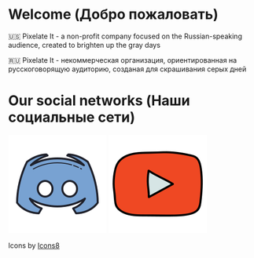 # Welcome (Добро пожаловать)
🇺🇸 Pixelate It - a non-profit company focused on the Russian-speaking audience, created to brighten up the gray days

🇷🇺 Pixelate It - некоммерческая организация, ориентированная на русскоговорящую аудиторию, созданая для скрашивания серых дней

# Our social networks (Наши социальные сети)
[![Discord](https://raw.githubusercontent.com/pixelate-it/.github/main/profile/assets/discord.svg)](https://discord.gg/XBPyGUv3DT) [![Youtube](https://raw.githubusercontent.com/pixelate-it/.github/main/profile/assets/youtube.svg)](https://www.youtube.com/@pixelate-it)

Icons by [Icons8](https://icons8.ru/)
